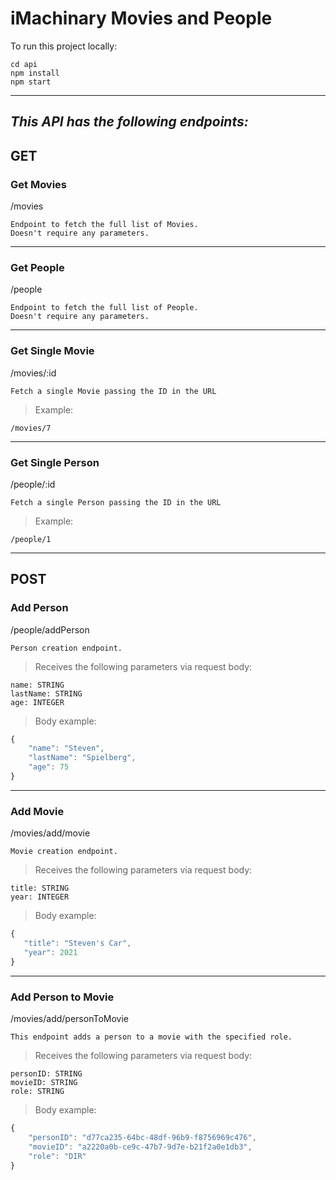 # iMachinary Movies and People

To run this project locally:

    cd api
    npm install
    npm start

---

## _This API has the following endpoints:_

## **GET**

### **Get Movies**

/movies

    Endpoint to fetch the full list of Movies.
    Doesn't require any parameters.

---

### **Get People**

/people

    Endpoint to fetch the full list of People.
    Doesn't require any parameters.

---

### **Get Single Movie**

/movies/:id

    Fetch a single Movie passing the ID in the URL

> Example:

    /movies/7

---

### **Get Single Person**

/people/:id

    Fetch a single Person passing the ID in the URL

> Example:

    /people/1

---

## **POST**

### **Add Person**

/people/addPerson

    Person creation endpoint.

> Receives the following parameters via request body:

    name: STRING
    lastName: STRING
    age: INTEGER

> Body example:

```js
{
    "name": "Steven",
    "lastName": "Spielberg",
    "age": 75
}
```

---

### **Add Movie**

/movies/add/movie

    Movie creation endpoint.

> Receives the following parameters via request body:

    title: STRING
    year: INTEGER

> Body example:

```js
{
   "title": "Steven's Car",
   "year": 2021
}
```

---

### **Add Person to Movie**

/movies/add/personToMovie

    This endpoint adds a person to a movie with the specified role.

> Receives the following parameters via request body:

    personID: STRING
    movieID: STRING
    role: STRING

> Body example:

```js
{
    "personID": "d77ca235-64bc-48df-96b9-f8756969c476",
    "movieID": "a2220a0b-ce9c-47b7-9d7e-b21f2a0e1db3",
    "role": "DIR"
}
```
